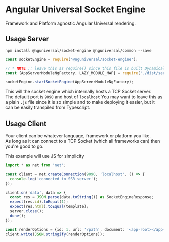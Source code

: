 # Angular Universal Socket Engine

Framework and Platform agnostic Angular Universal rendering.

## Usage Server

`npm install @nguniversal/socket-engine @nguniversal/common --save`

```js
const socketEngine = require('@nguniversal/socket-engine');

// * NOTE :: leave this as require() since this file is built Dynamically from webpack
const {AppServerModuleNgFactory, LAZY_MODULE_MAP} = require('./dist/server/main');

socketEngine.startSocketEngine(AppServerModuleNgFactory);
```
This will the socket engine which internally hosts a TCP Socket server.  
The default port is `9090` and host of `localhost`
You may want to leave this as a plain `.js` file since it is so simple and to make deploying it easier, but it can be easily transpiled from Typescript.  

## Usage Client

Your client can be whatever language, framework or platform you like.  
As long as it can connect to a TCP Socket (which all frameworks can) then you're good to go.

This example will use JS for simplicity
```typescript
import * as net from 'net';

const client = net.createConnection(9090, 'localhost', () => {
  console.log('connected to SSR server');
});

client.on('data', data => {
  const res = JSON.parse(data.toString()) as SocketEngineResponse;
  expect(res.id).toEqual(1);
  expect(res.html).toEqual(template);
  server.close();
  done();
});

const renderOptions = {id: 1, url: '/path', document: '<app-root></app-root>'} as SocketEngineRenderOptions;
client.write(JSON.stringify(renderOptions));
```